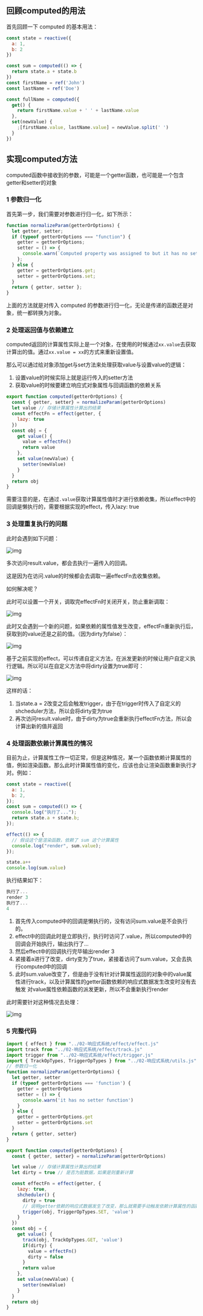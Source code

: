 ## 回顾computed的用法

首先回顾一下 computed 的基本用法：

```javascript
const state = reactive({
  a: 1,
  b: 2
})

const sum = computed(() => {
  return state.a + state.b
})
const firstName = ref('John')
const lastName = ref('Doe')

const fullName = computed({
  get() {
    return firstName.value + ' ' + lastName.value
  },
  set(newValue) {
    ;[firstName.value, lastName.value] = newValue.split(' ')
  }
})
```



## 实现computed方法

computed函数中接收到的参数，可能是一个getter函数，也可能是一个包含getter和setter的对象

### 1 参数归一化

首先第一步，我们需要对参数进行归一化，如下所示：

```javascript
function normalizeParam(getterOrOptions) {
  let getter, setter;
  if (typeof getterOrOptions === "function") {
    getter = getterOrOptions;
    setter = () => {
      console.warn(`Computed property was assigned to but it has no setter.`);
    };
  } else {
    getter = getterOrOptions.get;
    setter = getterOrOptions.set;
  }
  return { getter, setter };
}
```

上面的方法就是对传入 computed 的参数进行归一化，无论是传递的函数还是对象，统一都转换为对象。

### 2 处理返回值与依赖建立

computed返回的计算属性实际上是一个对象，在使用的时候通过`xx.value`去获取计算出的值。通过`xx.value = xx`的方式来重新设置值。

那么可以通过给对象添加get与set方法来处理获取value与设置value的逻辑：

1. 设置value的时候实际上就是运行传入的setter方法
2. 获取value的时候要建立响应式对象属性与回调函数的依赖关系

```javascript
export function computed(getterOrOptions) {
  const { getter, setter} = normalizeParam(getterOrOptions)
  let value // 存储计算属性计算出的结果
  const effectFn = effect(getter, {
    lazy: true
  })
  const obj = {
    get value() {
      value = effectFn()
      return value
    },
    set value(newValue) {
      setter(newValue)
    }
  }
  return obj
}
```

需要注意的是，在通过`.value`获取计算属性值时才进行依赖收集，所以effect中的回调是懒执行的，需要根据实现的effect，传入lazy: true

### 3 处理重复执行的问题

此时会遇到如下问题：

![img](https://cdn.nlark.com/yuque/0/2025/png/22253064/1739347196004-6c9e3904-49b8-405d-b3ef-96c08979be0e.png)

多次访问result.value，都会去执行一遍传入的回调。

这是因为在访问.value的时候都会去调取一遍effectFn去收集依赖。

如何解决呢？

此时可以设置一个开关，调取完effectFn时关闭开关，防止重新调取：

![img](https://cdn.nlark.com/yuque/0/2025/png/22253064/1739347504735-89c213a2-910f-4e6f-a767-a074dafedc70.png)

此时又会遇到一个新的问题，如果依赖的属性值发生改变，effectFn重新执行后，获取到的value还是之前的值。（因为dirty为false）：

![img](https://cdn.nlark.com/yuque/0/2025/png/22253064/1739348224432-437a7441-f03a-4fac-9ddf-477ccc400c68.png)



基于之前实现的effect，可以传递自定义方法，在派发更新的时候让用户自定义执行逻辑。所以可以在自定义方法中将dirty设置为true即可：

![img](https://cdn.nlark.com/yuque/0/2025/png/22253064/1739348179042-65e66f7b-01e0-481a-a2d5-725919ca6376.png)

这样的话：

1. 当state.a = 2改变之后会触发trigger，由于在trigger时传入了自定义的shcheduler方法，所以会将dirty变为true
2. 再次访问result.value时，由于dirty为true会重新执行effectFn方法，所以会计算出新的值并返回

### 4 处理函数依赖计算属性的情况

目前为止，计算属性工作一切正常，但是这种情况，某一个函数依赖计算属性的值，例如渲染函数。那么此时计算属性值的变化，应该也会让渲染函数重新执行才对。例如：

```javascript
const state = reactive({
  a: 1,
  b: 2,
});
const sum = computed(() => {
  console.log("执行了...");
  return state.a + state.b;
});

effect(() => {
  // 假设这个是渲染函数，依赖了 sum 这个计算属性
  console.log("render", sum.value);
});

state.a++
console.log(sum.value)
```

执行结果如下：

```javascript
执行了...
render 3
执行了...
4
```

1. 首先传入computed中的回调是懒执行的，没有访问sum.value是不会执行的。
2. effect中的回调此时是立即执行，执行时访问了.value，所以computed中的回调会开始执行，输出执行了...
3. 然后effect中的回调执行完毕输出render 3
4. 紧接着a进行了改变，dirty变为了true，紧接着访问了sum.value，又会去执行computed中的回调
5. 此时sum.value改变了，但是由于没有针对计算属性返回的对象中的value属性进行track，以及计算属性的getter函数依赖的响应式数据发生改变时没有去触发 对value属性依赖函数的派发更新，所以不会重新执行render

此时需要针对这种情况去处理：

![img](https://cdn.nlark.com/yuque/0/2025/png/22253064/1739351256188-1536a145-4c4a-4643-a09e-6afbded6d32b.png)

### 5 完整代码

```javascript
import { effect } from "../02-响应式系统/effect/effect.js"
import track from "../02-响应式系统/effect/track.js"
import trigger from "../02-响应式系统/effect/trigger.js"
import { TrackOpTypes, TriggerOpTypes } from "../02-响应式系统/utils.js"
// 参数归一化
function normalizeParam(getterOrOptions) {
  let getter, setter
  if (typeof getterOrOptions === 'function') {
    getter = getterOrOptions
    setter = () => {
      console.warn('it has no setter function')
    }
  } else {
    getter = getterOrOptions.get
    setter = getterOrOptions.set
  }
  return { getter, setter}
}

export function computed(getterOrOptions) {
  const { getter, setter} = normalizeParam(getterOrOptions)

  let value // 存储计算属性计算出的结果
  let dirty = true // 是否为脏数据，如果是则重新计算

  const effectFn = effect(getter, {
    lazy: true,
    shcheduler() {
      dirty = true
      // 说明getter依赖的响应式数据发生了改变，那么就需要手动触发依赖计算属性的函数进行重新执行
      trigger(obj, TriggerOpTypes.SET, 'value')
    }
  })
  const obj = {
    get value() {
      track(obj, TrackOpTypes.GET, 'value')
      if(dirty) {
        value = effectFn()
        dirty = false
      }
      return value
    },
    set value(newValue) {
      setter(newValue)
    }
  }
  return obj
}
```